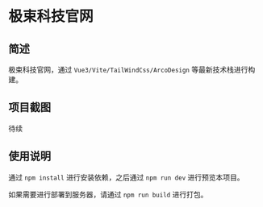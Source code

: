 # 极束科技官网

## 简述

极束科技官网，通过 `Vue3/Vite/TailWindCss/ArcoDesign` 等最新技术栈进行构建。

## 项目截图

待续

## 使用说明

通过 `npm install` 进行安装依赖，之后通过 `npm run dev` 进行预览本项目。

如果需要进行部署到服务器，请通过 `npm run build` 进行打包。

